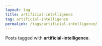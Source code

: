 ```yaml
---
layout: tag
title: artificial-intelligence
tag: artificial-intelligence
permalink: /tags/artificial-intelligence/
---
```

Posts tagged with **artificial-intelligence**.
